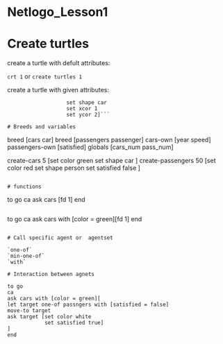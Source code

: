 # Netlogo_Lesson1

# Create turtles

create a turtle with defult attributes:

```crt 1``` or 
```create turtles 1 ```

create a turtle with given attributes:

```create-turtles 1 [set color green
                   set shape car
                   set xcor 1
                   set ycor 2]```
 
# Breeds and variables

```
breed [cars car]
breed [passengers passenger]
cars-own [year speed]
passengers-own [satisfied]
globals [cars_num pass_num]

create-cars 5
[set color green
 set shape car
 ]
 create-passengers 50
 [set color red
  set shape person
  set satisfied false
 ]
```

# functions

```
to go
ca
ask cars [fd 1] 
end
```

```
to go
ca
ask cars with [color = green][fd 1] 
end
```

# Call specific agent or  agentset

`one-of`
`min-one-of`
`with`

# Interaction between agnets

to go
ca
ask cars with [color = green][
let target one-of passngers with [satisfied = false]
move-to target
ask target [set color white 
            set satisfied true]
] 
end
```
